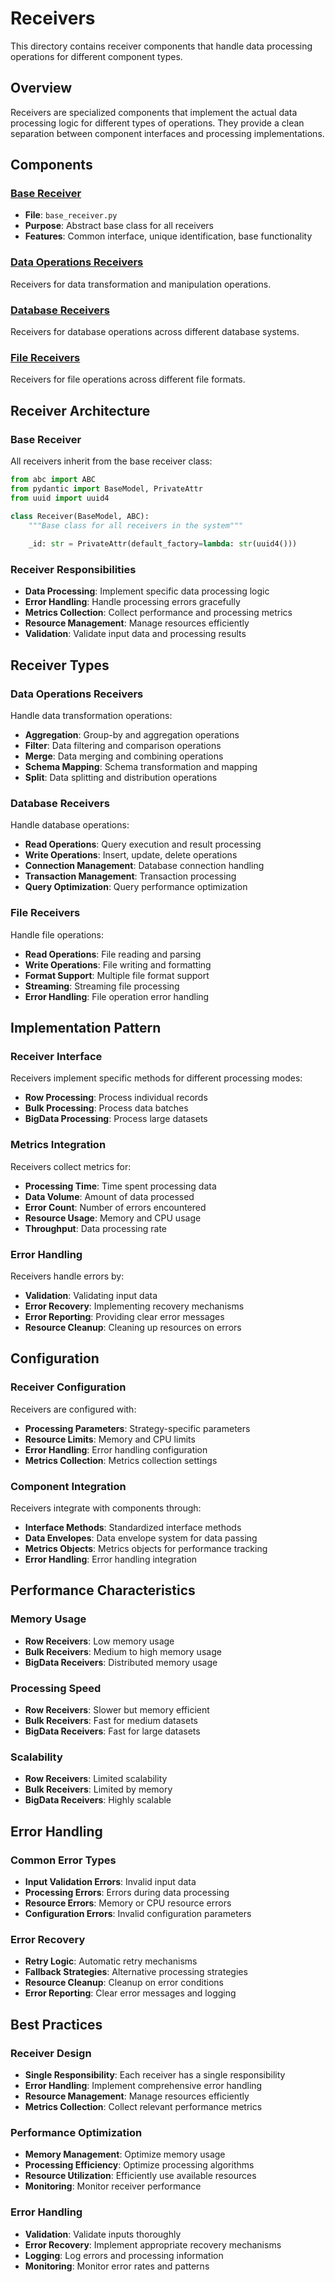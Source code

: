 # Receivers

This directory contains receiver components that handle data processing operations for different component types.

## Overview

Receivers are specialized components that implement the actual data processing logic for different types of operations. They provide a clean separation between component interfaces and processing implementations.

## Components

### [Base Receiver](./base_receiver.py)
- **File**: `base_receiver.py`
- **Purpose**: Abstract base class for all receivers
- **Features**: Common interface, unique identification, base functionality

### [Data Operations Receivers](./data_operations_receivers/README.md)
Receivers for data transformation and manipulation operations.

### [Database Receivers](./databases/README.md)
Receivers for database operations across different database systems.

### [File Receivers](./files/README.md)
Receivers for file operations across different file formats.

## Receiver Architecture

### Base Receiver
All receivers inherit from the base receiver class:
```python
from abc import ABC
from pydantic import BaseModel, PrivateAttr
from uuid import uuid4

class Receiver(BaseModel, ABC):
    """Base class for all receivers in the system"""
    
    _id: str = PrivateAttr(default_factory=lambda: str(uuid4()))
```

### Receiver Responsibilities
- **Data Processing**: Implement specific data processing logic
- **Error Handling**: Handle processing errors gracefully
- **Metrics Collection**: Collect performance and processing metrics
- **Resource Management**: Manage resources efficiently
- **Validation**: Validate input data and processing results

## Receiver Types

### Data Operations Receivers
Handle data transformation operations:
- **Aggregation**: Group-by and aggregation operations
- **Filter**: Data filtering and comparison operations
- **Merge**: Data merging and combining operations
- **Schema Mapping**: Schema transformation and mapping
- **Split**: Data splitting and distribution operations

### Database Receivers
Handle database operations:
- **Read Operations**: Query execution and result processing
- **Write Operations**: Insert, update, delete operations
- **Connection Management**: Database connection handling
- **Transaction Management**: Transaction processing
- **Query Optimization**: Query performance optimization

### File Receivers
Handle file operations:
- **Read Operations**: File reading and parsing
- **Write Operations**: File writing and formatting
- **Format Support**: Multiple file format support
- **Streaming**: Streaming file processing
- **Error Handling**: File operation error handling

## Implementation Pattern

### Receiver Interface
Receivers implement specific methods for different processing modes:
- **Row Processing**: Process individual records
- **Bulk Processing**: Process data batches
- **BigData Processing**: Process large datasets

### Metrics Integration
Receivers collect metrics for:
- **Processing Time**: Time spent processing data
- **Data Volume**: Amount of data processed
- **Error Count**: Number of errors encountered
- **Resource Usage**: Memory and CPU usage
- **Throughput**: Data processing rate

### Error Handling
Receivers handle errors by:
- **Validation**: Validating input data
- **Error Recovery**: Implementing recovery mechanisms
- **Error Reporting**: Providing clear error messages
- **Resource Cleanup**: Cleaning up resources on errors

## Configuration

### Receiver Configuration
Receivers are configured with:
- **Processing Parameters**: Strategy-specific parameters
- **Resource Limits**: Memory and CPU limits
- **Error Handling**: Error handling configuration
- **Metrics Collection**: Metrics collection settings

### Component Integration
Receivers integrate with components through:
- **Interface Methods**: Standardized interface methods
- **Data Envelopes**: Data envelope system for data passing
- **Metrics Objects**: Metrics objects for performance tracking
- **Error Handling**: Error handling integration

## Performance Characteristics

### Memory Usage
- **Row Receivers**: Low memory usage
- **Bulk Receivers**: Medium to high memory usage
- **BigData Receivers**: Distributed memory usage

### Processing Speed
- **Row Receivers**: Slower but memory efficient
- **Bulk Receivers**: Fast for medium datasets
- **BigData Receivers**: Fast for large datasets

### Scalability
- **Row Receivers**: Limited scalability
- **Bulk Receivers**: Limited by memory
- **BigData Receivers**: Highly scalable

## Error Handling

### Common Error Types
- **Input Validation Errors**: Invalid input data
- **Processing Errors**: Errors during data processing
- **Resource Errors**: Memory or CPU resource errors
- **Configuration Errors**: Invalid configuration parameters

### Error Recovery
- **Retry Logic**: Automatic retry mechanisms
- **Fallback Strategies**: Alternative processing strategies
- **Resource Cleanup**: Cleanup on error conditions
- **Error Reporting**: Clear error messages and logging

## Best Practices

### Receiver Design
- **Single Responsibility**: Each receiver has a single responsibility
- **Error Handling**: Implement comprehensive error handling
- **Resource Management**: Manage resources efficiently
- **Metrics Collection**: Collect relevant performance metrics

### Performance Optimization
- **Memory Management**: Optimize memory usage
- **Processing Efficiency**: Optimize processing algorithms
- **Resource Utilization**: Efficiently use available resources
- **Monitoring**: Monitor receiver performance

### Error Handling
- **Validation**: Validate inputs thoroughly
- **Error Recovery**: Implement appropriate recovery mechanisms
- **Logging**: Log errors and processing information
- **Monitoring**: Monitor error rates and patterns
